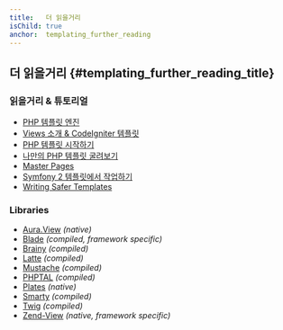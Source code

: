 ```yaml
---
title:   더 읽을거리
isChild: true
anchor:  templating_further_reading
---
```


## 더 읽을거리 {#templating_further_reading_title}

### 읽을거리 & 튜토리얼

* [PHP 템플릿 엔진](http://fabien.potencier.org/templating-engines-in-php.html)
* [Views 소개 & CodeIgniter 템플릿](https://code.tutsplus.com/tutorials/an-introduction-to-views-templating-in-codeigniter--net-25648)
* [PHP 템플릿 시작하기](https://www.smashingmagazine.com/2011/10/getting-started-with-php-templating/)
* [나만의 PHP 템플릿 굴려보기](https://code.tutsplus.com/tutorials/roll-your-own-templating-system-in-php--net-16596)
* [Master Pages](https://laracasts.com/series/laravel-from-scratch/episodes/7)
* [Symfony 2 템플릿에서 작업하기](https://code.tutsplus.com/tutorials/working-with-templates-in-symfony-2--cms-21172)
* [Writing Safer Templates](https://github.com/box/brainy/wiki/Writing-Safe-Templates)

### Libraries

* [Aura.View](https://github.com/auraphp/Aura.View) *(native)*
* [Blade](https://laravel.com/docs/blade) *(compiled, framework specific)*
* [Brainy](https://github.com/box/brainy) *(compiled)*
* [Latte](https://github.com/nette/latte) *(compiled)*
* [Mustache](https://github.com/bobthecow/mustache.php) *(compiled)*
* [PHPTAL](https://phptal.org/) *(compiled)*
* [Plates](http://platesphp.com/) *(native)*
* [Smarty](https://www.smarty.net/) *(compiled)*
* [Twig](https://twig.symfony.com/) *(compiled)*
* [Zend-View](https://docs.zendframework.com/zend-view/) *(native, framework specific)*
